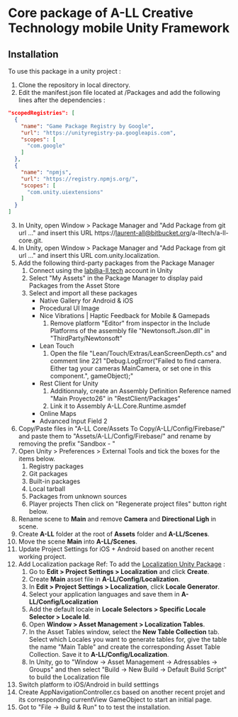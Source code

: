 # Core package of A-LL Creative Technology mobile Unity Framework

## Installation

To use this package in a unity project :

1. Clone the repository in local directory.
2. Edit the manifest.json file located at <your unity project>/Packages and add the following lines after the dependencies :
```json
"scopedRegistries": [
  {
    "name": "Game Package Registry by Google",
    "url": "https://unityregistry-pa.googleapis.com",
    "scopes": [
      "com.google"
    ]
  },
  {
    "name": "npmjs",
    "url": "https://registry.npmjs.org/",
    "scopes": [
      "com.unity.uiextensions"
    ]
  }
]
```
3. In Unity, open Window > Package Manager and "Add Package from git url ..." and insert this URL https://laurent-all@bitbucket.org/a-lltech/a-ll-core.git.
4. In Unity, open Window > Package Manager and "Add Package from git url ..." and insert this URL com.unity.localization.
5. Add the following third-party packages from the Package Manager
    1. Connect using the lab@a-ll.tech account in Unity
    2. Select "My Assets" in the Package Manager to display paid Packages from the Asset Store
    3. Select and import all these packages
        - Native Gallery for Android & iOS
        - Procedural UI Image
        - Nice Vibrations | Haptic Feedback for Mobile & Gamepads
            1. Remove platform "Editor" from inspector in the Include Platforms of the assembly file "Newtonsoft.Json.dll" in "ThirdParty/Newtonsoft"
        - Lean Touch
            1. Open the file "Lean/Touch/Extras/LeanScreenDepth.cs" and comment line 221 "Debug.LogError("Failed to find camera. Either tag your cameras MainCamera, or set one in this component.", gameObject);"
        - Rest Client for Unity 
            1. Additionnaly, create an Assembly Definition Reference named "Main Proyecto26" in "RestClient/Packages"
            2. Link it to Assembly A-LL.Core.Runtime.asmdef
        - Online Maps
        - Advanced Input Field 2
6. Copy/Paste files in "A-LL Core/Assets To Copy/A-LL/Config/Firebase/" and paste them to "Assets/A-LL/Config/Firebase/" and rename by removing the prefix "Sandbox - "
7. Open Unity > Preferences > External Tools and tick the boxes for the items below.
    1. Registry packages
    2. Git packages
    3. Built-in packages
    4. Local tarball
    5. Packages from unknown sources
    6. Player projects
    Then click on "Regenerate project files" button right below. 
8. Rename scene to **Main** and remove **Camera** and **Directional Ligh** in scene.
9. Create **A-LL** folder at the root of **Assets** folder and **A-LL/Scenes**. 
10. Move the scene **Main** into **A-LL/Scenes**.
11. Update Project Settings for iOS + Android based on another recent working project.
12. Add Localization package
    Ref: To add the [Localization Unity Package](https://docs.unity3d.com/Packages/com.unity.localization@0.9/manual/Installation.html) :
    1. Go to **Edit > Project Settings > Localization** and click **Create**.
    2. Create **Main** asset file in **A-LL/Config/Localization**.
    3. In **Edit > Project Settings > Localization**, click **Locale Generator**.
    4. Select your application languages and save them in **A-LL/Config/Localization**
    5. Add the default locale in **Locale Selectors > Specific Locale Selector > Locale Id**.
    6. Open **Window > Asset Management > Localization Tables**.
    7. In the Asset Tables window, select the **New Table Collection** tab. Select which Locales you want to generate tables for, give the table the name "Main Table" and create the corresponding Asset Table Collection. Save it to **A-LL/Config/Localization**.
    8. In Unity, go to "Window -> Asset Management -> Adressables -> Groups" and then select "Build -> New Build -> Default Build Script" to build the Localization file
13. Switch platform to iOS/Android in build setttings
14. Create AppNavigationController.cs based on another recent projet and its corresponding currentView GameObject to start an initial page.
15. Got to "File -> Build & Run" to to test the installation.
